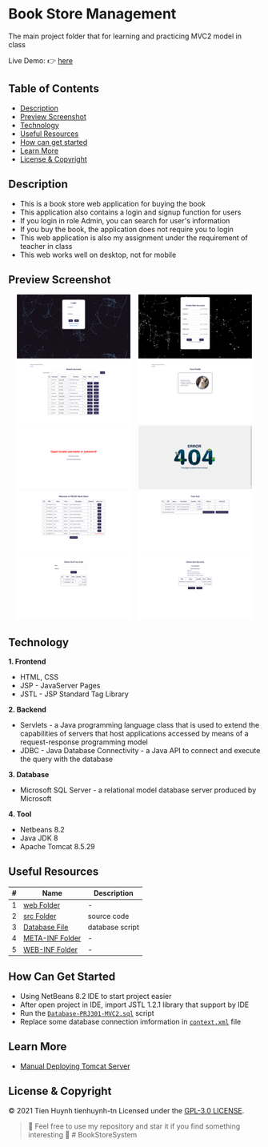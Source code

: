# Book Store Management

The main project folder that for learning and practicing MVC2 model in class

Live Demo: :point_right: [here](https://youtu.be/UFN6RS24hAc)

## Table of Contents
- [Description](#description)
- [Preview Screenshot](#preview-screenshot)
- [Technology](#technology)
- [Useful Resources](#useful-resources)
- [How can get started](#how-can-get-started)
- [Learn More](#learn-more)
- [License & Copyright](#license--copyright)

## Description
- This is a book store web application for buying the book
- This application also contains a login and signup function for users
- If you login in role Admin, you can search for user's information
- If you buy the book, the application does not require you to login 
- This web application is also my assignment under the requirement of teacher in class
- This web works well on desktop, not for mobile

## Preview Screenshot

<div align="center">
  <img src="https://github.com/tienhuynh-tn/java-web-application-development-prj301/blob/master/Images/Book-Store-Project/LoginPage.png" alt="Login Page" width="45%"></img> &nbsp;&nbsp; <img src="https://github.com/tienhuynh-tn/java-web-application-development-prj301/blob/master/Images/Book-Store-Project/SignUpPage.png" alt="SignUp Page" width="45%"></img>
  <img src="https://github.com/tienhuynh-tn/java-web-application-development-prj301/blob/master/Images/Book-Store-Project/SearchPage.png" alt="Search Page" width="45%"></img> &nbsp;&nbsp; <img src="https://github.com/tienhuynh-tn/java-web-application-development-prj301/blob/master/Images/Book-Store-Project/Profile.png" alt="Profile" width="45%"></img>
  <img src="https://github.com/tienhuynh-tn/java-web-application-development-prj301/blob/master/Images/Book-Store-Project/Invalid.png" alt="Invalid" width="45%"></img> &nbsp;&nbsp; <img src="https://github.com/tienhuynh-tn/java-web-application-development-prj301/blob/master/Images/Book-Store-Project/Error404.png" alt="Error 404" width="45%"></img>
  <img src="https://github.com/tienhuynh-tn/java-web-application-development-prj301/blob/master/Images/Book-Store-Project/BookStore.png" alt="Book Store" width="45%"></img> &nbsp;&nbsp; <img src="https://github.com/tienhuynh-tn/java-web-application-development-prj301/blob/master/Images/Book-Store-Project/Cart.png" alt="View Cart" width="45%"></img>
  <img src="https://github.com/tienhuynh-tn/java-web-application-development-prj301/blob/master/Images/Book-Store-Project/CheckOut.png" alt="Check Out" width="45%"></img> &nbsp;&nbsp; <img src="https://github.com/tienhuynh-tn/java-web-application-development-prj301/blob/master/Images/Book-Store-Project/CheckOutSuccess.png" alt="Check Out Success" width="45%"></img>
</div>
  
## Technology
**1. Frontend**
  - HTML, CSS
  - JSP - JavaServer Pages
  - JSTL - JSP Standard Tag Library

**2. Backend**
  - Servlets - a Java programming language class that is used to extend the capabilities of servers that host applications accessed by means of a request-response programming model
  - JDBC - Java Database Connectivity - a Java API to connect and execute the query with the database

**3. Database**
  - Microsoft SQL Server - a relational model database server produced by Microsoft

**4. Tool**
  - Netbeans 8.2
  - Java JDK 8
  - Apache Tomcat 8.5.29

## Useful Resources

#| Name | Description
-| ---- | -----------
1| [web Folder](https://github.com/tienhuynh-tn/java-web-application-development-prj301/tree/master/MVC2/web) | -
2| [src Folder](https://github.com/tienhuynh-tn/java-web-application-development-prj301/tree/master/MVC2/src/java) | source code
3| [Database File](https://github.com/tienhuynh-tn/java-web-application-development-prj301/blob/master/MVC2/Database-PRJ301-MVC2.sql) | database script
4| [META-INF Folder](https://github.com/tienhuynh-tn/java-web-application-development-prj301/tree/master/MVC2/web/META-INF) | -
5| [WEB-INF Folder](https://github.com/tienhuynh-tn/java-web-application-development-prj301/tree/master/MVC2/web/WEB-INF) | -

## How Can Get Started

- Using NetBeans 8.2 IDE to start project easier
- After open project in IDE, import JSTL 1.2.1 library that support by IDE
- Run the [`Database-PRJ301-MVC2.sql`](https://github.com/tienhuynh-tn/java-web-application-development-prj301/blob/master/MVC2/Database-PRJ301-MVC2.sql) script 
- Replace some database connection imformation in [`context.xml`](https://github.com/tienhuynh-tn/java-web-application-development-prj301/blob/master/MVC2/web/META-INF/context.xml) file

## Learn More
- [Manual Deploying Tomcat Server](https://github.com/tienhuynh-tn/java-web-application-development-prj301/tree/master/Manual%20Deploying%20Tomcat%20Server)

## License & Copyright
&copy; 2021 Tien Huynh tienhuynh-tn Licensed under the [GPL-3.0 LICENSE](https://github.com/tienhuynh-tn/java-web-application-development-prj301/blob/master/LICENSE).

> :love_you_gesture: Feel free to use my repository and star it if you find something interesting :love_you_gesture:
#   B o o k S t o r e S y s t e m 
 
 